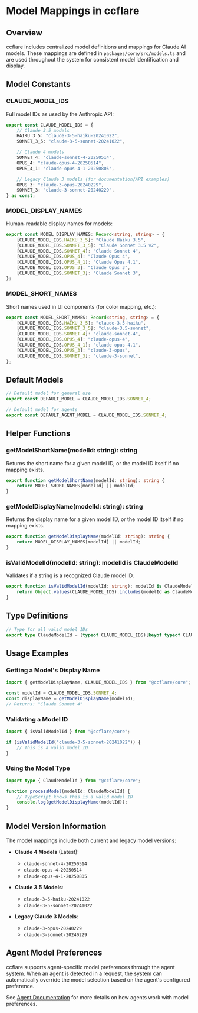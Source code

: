 # Model Mappings in ccflare

## Overview

ccflare includes centralized model definitions and mappings for Claude AI models. These mappings are defined in `packages/core/src/models.ts` and are used throughout the system for consistent model identification and display.

## Model Constants

### CLAUDE_MODEL_IDS

Full model IDs as used by the Anthropic API:

```typescript
export const CLAUDE_MODEL_IDS = {
    // Claude 3.5 models
    HAIKU_3_5: "claude-3-5-haiku-20241022",
    SONNET_3_5: "claude-3-5-sonnet-20241022",

    // Claude 4 models
    SONNET_4: "claude-sonnet-4-20250514",
    OPUS_4: "claude-opus-4-20250514",
    OPUS_4_1: "claude-opus-4-1-20250805",

    // Legacy Claude 3 models (for documentation/API examples)
    OPUS_3: "claude-3-opus-20240229",
    SONNET_3: "claude-3-sonnet-20240229",
} as const;
```

### MODEL_DISPLAY_NAMES

Human-readable display names for models:

```typescript
export const MODEL_DISPLAY_NAMES: Record<string, string> = {
    [CLAUDE_MODEL_IDS.HAIKU_3_5]: "Claude Haiku 3.5",
    [CLAUDE_MODEL_IDS.SONNET_3_5]: "Claude Sonnet 3.5 v2",
    [CLAUDE_MODEL_IDS.SONNET_4]: "Claude Sonnet 4",
    [CLAUDE_MODEL_IDS.OPUS_4]: "Claude Opus 4",
    [CLAUDE_MODEL_IDS.OPUS_4_1]: "Claude Opus 4.1",
    [CLAUDE_MODEL_IDS.OPUS_3]: "Claude Opus 3",
    [CLAUDE_MODEL_IDS.SONNET_3]: "Claude Sonnet 3",
};
```

### MODEL_SHORT_NAMES

Short names used in UI components (for color mapping, etc.):

```typescript
export const MODEL_SHORT_NAMES: Record<string, string> = {
    [CLAUDE_MODEL_IDS.HAIKU_3_5]: "claude-3.5-haiku",
    [CLAUDE_MODEL_IDS.SONNET_3_5]: "claude-3.5-sonnet",
    [CLAUDE_MODEL_IDS.SONNET_4]: "claude-sonnet-4",
    [CLAUDE_MODEL_IDS.OPUS_4]: "claude-opus-4",
    [CLAUDE_MODEL_IDS.OPUS_4_1]: "claude-opus-4.1",
    [CLAUDE_MODEL_IDS.OPUS_3]: "claude-3-opus",
    [CLAUDE_MODEL_IDS.SONNET_3]: "claude-3-sonnet",
};
```

## Default Models

```typescript
// Default model for general use
export const DEFAULT_MODEL = CLAUDE_MODEL_IDS.SONNET_4;

// Default model for agents
export const DEFAULT_AGENT_MODEL = CLAUDE_MODEL_IDS.SONNET_4;
```

## Helper Functions

### getModelShortName(modelId: string): string

Returns the short name for a given model ID, or the model ID itself if no mapping exists.

```typescript
export function getModelShortName(modelId: string): string {
    return MODEL_SHORT_NAMES[modelId] || modelId;
}
```

### getModelDisplayName(modelId: string): string

Returns the display name for a given model ID, or the model ID itself if no mapping exists.

```typescript
export function getModelDisplayName(modelId: string): string {
    return MODEL_DISPLAY_NAMES[modelId] || modelId;
}
```

### isValidModelId(modelId: string): modelId is ClaudeModelId

Validates if a string is a recognized Claude model ID.

```typescript
export function isValidModelId(modelId: string): modelId is ClaudeModelId {
    return Object.values(CLAUDE_MODEL_IDS).includes(modelId as ClaudeModelId);
}
```

## Type Definitions

```typescript
// Type for all valid model IDs
export type ClaudeModelId = (typeof CLAUDE_MODEL_IDS)[keyof typeof CLAUDE_MODEL_IDS];
```

## Usage Examples

### Getting a Model's Display Name

```typescript
import { getModelDisplayName, CLAUDE_MODEL_IDS } from "@ccflare/core";

const modelId = CLAUDE_MODEL_IDS.SONNET_4;
const displayName = getModelDisplayName(modelId);
// Returns: "Claude Sonnet 4"
```

### Validating a Model ID

```typescript
import { isValidModelId } from "@ccflare/core";

if (isValidModelId("claude-3-5-sonnet-20241022")) {
    // This is a valid model ID
}
```

### Using the Model Type

```typescript
import type { ClaudeModelId } from "@ccflare/core";

function processModel(modelId: ClaudeModelId) {
    // TypeScript knows this is a valid model ID
    console.log(getModelDisplayName(modelId));
}
```

## Model Version Information

The model mappings include both current and legacy model versions:

- **Claude 4 Models** (Latest):
  - `claude-sonnet-4-20250514`
  - `claude-opus-4-20250514`
  - `claude-opus-4-1-20250805`

- **Claude 3.5 Models**:
  - `claude-3-5-haiku-20241022`
  - `claude-3-5-sonnet-20241022`

- **Legacy Claude 3 Models**:
  - `claude-3-opus-20240229`
  - `claude-3-sonnet-20240229`

## Agent Model Preferences

ccflare supports agent-specific model preferences through the agent system. When an agent is detected in a request, the system can automatically override the model selection based on the agent's configured preference.

See [Agent Documentation](./providers.md#agent-system) for more details on how agents work with model preferences.